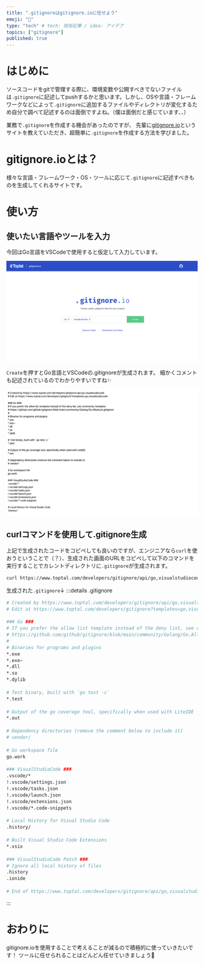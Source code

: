 ```yaml
---
title: ".gitignoreはgitignore.ioに任せよう"
emoji: "💪"
type: "tech" # tech: 技術記事 / idea: アイデア
topics: ["gitignore"]
published: true
---
```


# はじめに
ソースコードをgitで管理する際に、環境変数や公開すべきでないファイルは`.gitignore`に記述してpushするかと思います。しかし、OSや言語・フレームワークなどによって`.gitignore`に追加するファイルやディレクトリが変化するため自分で調べて記述するのは面倒ですよね。（僕は面倒だと感じています、、）

業務で`.gitignore`を作成する機会があったのですが、
先輩に[gitignore.io](https://www.toptal.com/developers/gitignore)というサイトを教えていただき、超簡単に`.gitignore`を作成する方法を学びました。

# gitignore.ioとは？
様々な言語・フレームワーク・OS・ツールに応じて`.gitignore`に記述すべきものを生成してくれるサイトです。

# 使い方

## 使いたい言語やツールを入力
今回はGo言語をVSCodeで使用すると仮定して入力しています。

![](/images/gitignoreio-1.png)

`Create`を押すとGo言語とVSCodeの.gitignoreが生成されます。
細かくコメントも記述されているのでわかりやすいですね✨

![](/images/gitignoreio-2.png)

## curlコマンドを使用して.gitignore生成
上記で生成されたコードをコピペしても良いのですが、エンジニアなら`curl`を使おうということで（？）、生成された画面のURLをコピペして以下のコマンドを実行することでカレントディレクトリに`.gitignore`が生成されます。

```bash
curl https://www.toptal.com/developers/gitignore/api/go,visualstudiocode -o ./.gitignore
```

生成された`.gitignore`↓
:::details .gitignore
```bash
# Created by https://www.toptal.com/developers/gitignore/api/go,visualstudiocode
# Edit at https://www.toptal.com/developers/gitignore?templates=go,visualstudiocode

### Go ###
# If you prefer the allow list template instead of the deny list, see community template:
# https://github.com/github/gitignore/blob/main/community/Golang/Go.AllowList.gitignore
#
# Binaries for programs and plugins
*.exe
*.exe~
*.dll
*.so
*.dylib

# Test binary, built with `go test -c`
*.test

# Output of the go coverage tool, specifically when used with LiteIDE
*.out

# Dependency directories (remove the comment below to include it)
# vendor/

# Go workspace file
go.work

### VisualStudioCode ###
.vscode/*
!.vscode/settings.json
!.vscode/tasks.json
!.vscode/launch.json
!.vscode/extensions.json
!.vscode/*.code-snippets

# Local History for Visual Studio Code
.history/

# Built Visual Studio Code Extensions
*.vsix

### VisualStudioCode Patch ###
# Ignore all local history of files
.history
.ionide

# End of https://www.toptal.com/developers/gitignore/api/go,visualstudiocode
```
:::

# おわりに
gitignore.ioを使用することで考えることが減るので積極的に使っていきたいです！
ツールに任せられることはどんどん任せていきましょう💪